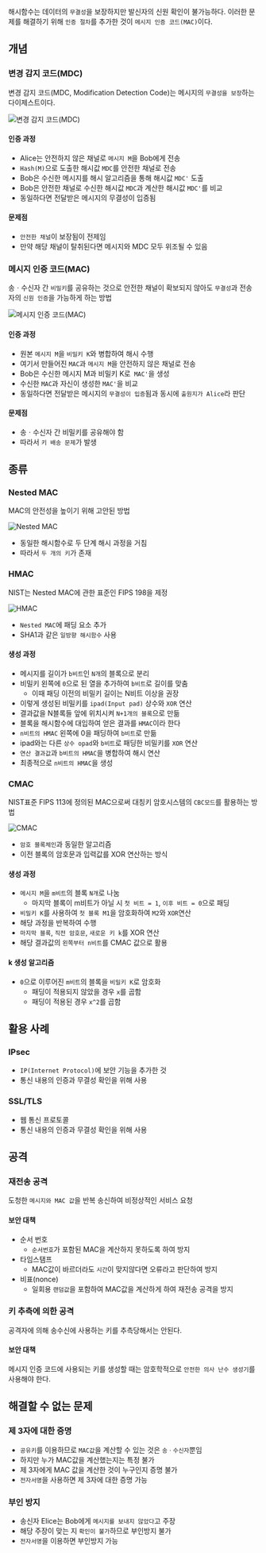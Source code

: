 해시함수는 데이터의 `무결성`을 보장하지만 발신자의 신원 확인이 불가능하다. 이러한 문제를 해결하기 위해 `인증 절차`를 추가한 것이 `메시지 인증 코드(MAC)`이다.

개념
---

### 변경 감지 코드(MDC)

변경 감지 코드(MDC, Modification Detection Code)는 메시지의 `무결성을 보장`하는 다이제스트이다.

![변경 감지 코드(MDC)](https://vanslog.s3.ap-northeast-2.amazonaws.com/image/security/2020-06-08-01-53-11.png)

#### 인증 과정

- Alice는 안전하지 않은 채널로 `메시지 M`을 Bob에게 전송
- `Hash(M)`으로 도출한 해시값 `MDC`를 안전한 채널로 전송
- Bob은 수신한 메시지를 해시 알고리즘을 통해 해시값 `MDC'` 도출
- Bob은 안전한 채널로 수신한 해시값 `MDC`과 계산한 해시값 `MDC'`를 비교
- 동일하다면 전달받은 메시지의 무결성이 입증됨

#### 문제점

- `안전한 채널`이 보장됨이 전제임
- 만약 해당 채널이 탈취된다면 메시지와 MDC 모두 위조될 수 있음

### 메시지 인증 코드(MAC)

송ㆍ수신자 간 `비밀키`를 공유하는 것으로 안전한 채널이 확보되지 않아도 `무결성`과 전송자의 `신원 인증`을 가능하게 하는 방법

![메시지 인증 코드(MAC)](https://vanslog.s3.ap-northeast-2.amazonaws.com/image/security/2020-06-08-01-53-17.png)

#### 인증 과정

- 원본 `메시지 M`을 `비밀키 K`와 병합하여 해시 수행
- 여기서 만들어진 `MAC`과 `메시지 M`을 안전하지 않은 채널로 전송
- Bob은 수신한 메시지 M과 비밀키 K로` MAC'`을 생성
- 수신한 `MAC`과 자신이 생성한 `MAC'`을 비교
- 동일하다면 전달받은 메시지의 `무결성이 입증`됨과 동시에 `출원지가 Alice`라 판단

#### 문제점

- 송ㆍ수신자 간 비밀키를 공유해야 함
- 따라서 `키 배송 문제`가 발생

종류
---

### Nested MAC 

MAC의 안전성을 높이기 위해 고안된 방법

![Nested MAC](https://vanslog.s3.ap-northeast-2.amazonaws.com/image/security/2020-06-08-01-24-20.png)

- 동일한 해시함수로 두 단계 해시 과정을 거침
- 따라서 `두 개의 키`가 존재

### HMAC

NIST는 Nested MAC에 관한 표준인 FIPS 198을 제정

![HMAC](https://vanslog.s3.ap-northeast-2.amazonaws.com/image/security/2020-06-08-01-31-29.png)

- `Nested MAC`에 패딩 요소 추가
- SHA1과 같은 `일방향 해시함수` 사용

#### 생성 과정

- 메시지를 길이가 `b비트`인 `N개`의 블록으로 분리
- 비밀키 왼쪽에 `0`으로 된 열을 추가하여 `b비트`로 길이를 맞춤
  - 이때 패딩 이전의 비밀키 길이는 N비트 이상을 권장
- 이렇게 생성된 비밀키를 `ipad(Input pad)` 상수와 `XOR` 연산
- 결과값을 N블록들 앞에 위치시켜 `N+1개의 블록`으로 만듦
- 블록을 해시함수에 대입하여 얻은 결과를 `HMAC`이라 한다
- `n비트의 HMAC` 왼쪽에 0을 패딩하여 `b비트`로 만듦
- ipad와는 다른 `상수 opad`와 `b비트`로 패딩한 비밀키를 `XOR` 연산
- `연산 결과값`과 `b비트의 HMAC`을 병합하여 해시 연산
- 최종적으로 `n비트의 HMAC`을 생성

### CMAC

NIST표준 FIPS 113에 정의된 MAC으로써 대칭키 암호시스템의 `CBC모드`를 활용하는 방법

![CMAC](https://vanslog.s3.ap-northeast-2.amazonaws.com/image/security/2020-06-08-01-44-43.png)

- `암호 블록체인`과 동일한 알고리즘
- 이전 블록의 암호문과 입력값를 XOR 연산하는 방식

#### 생성 과정

- `메시지 M`을 `m비트`의 블록 `N개`로 나눔
  - 마지막 블록이 m비트가 아닐 시 `첫 비트 = 1`, `이후 비트 = 0`으로 패딩
- `비밀키 K`를 사용하여 `첫 블록 M1`을 암호화하여 `M2`와 `XOR`연산
- 해당 과정을 반복하여 수행
- `마지막 블록`, `직전 암호문`, `새로운 키 k`를 XOR 연산
- 해당 결과값의 `왼쪽부터 n비트`를 CMAC 값으로 활용

#### k 생성 알고리즘

- `0`으로 이루어진 `m비트`의 블록을 `비밀키 K`로 암호화
  - 패딩이 적용되지 않았을 경우 `x`를 곱함
  - 패딩이 적용된 경우 `x^2`를 곱함

활용 사례
---

### IPsec

- `IP(Internet Protocol)`에 보안 기능을 추가한 것
- 통신 내용의 인증과 무결성 확인을 위해 사용

### SSL/TLS

- 웹 통신 프로토콜
- 통신 내용의 인증과 무결성 확인을 위해 사용

공격
---

### 재전송 공격

도청한 `메시지와 MAC 값`을 반복 송신하여 비정상적인 서비스 요청

#### 보안 대책

- 순서 번호
  - `순서번호`가 포함된 MAC을 계산하지 못하도록 하여 방지
- 타임스탬프
  - MAC값이 바르더라도 `시간`이 맞지않다면 오류라고 판단하여 방지
- 비표(nonce)
  - 일회용 `랜덤값`을 포함하여 MAC값을 계산하게 하여 재전송 공격을 방지

### 키 추측에 의한 공격

공격자에 의해 송수신에 사용하는 키를 추측당해서는 안된다.

#### 보안 대책

메시지 인증 코드에 사용되는 키를 생성할 때는 암호학적으로 `안전한 의사 난수 생성기`를 사용해야 한다.

해결할 수 없는 문제
---

### 제 3자에 대한 증명

- `공유키`를 이용하므로 `MAC값`을 계산할 수 있는 것은 `송ㆍ수신자`뿐임
- 하지만 누가 MAC값을 계산했는지는 특정 불가
- 제 3자에게 MAC 값을 계산한 것이 누구인지 증명 불가
- `전자서명`을 사용하면 제 3자에 대한 증명 가능

### 부인 방지

- 송신자 Elice는 Bob에게 `메시지를 보내지 않았다`고 주장
- 해당 주장이 맞는 지 `확인이 불가`하므로 부인방지 불가
- `전자서명`을 이용하면 부인방지 가능
